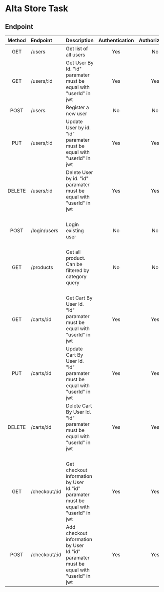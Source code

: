 # Alta Store Task 

## Endpoint

| Method | Endpoint | Description| Authentication | Authorization
|:-----:|:--------|:----------| :----------:| :----------:|
| GET    |   /users|Get list of all users| Yes | No
| GET   |   /users/:id| Get User By Id. "id" paramater must be equal with "userId" in jwt | Yes | Yes
| POST  |   /users| Register a new user | No | No
| PUT   |   /users/:id | Update User by id. "id" paramater must be equal with "userId" in jwt | Yes | Yes
| DELETE|   /users/:id | Delete User by id. "id" paramater must be equal with "userId" in jwt | Yes | Yes
| | | | | |
| | | | | |
| | | | | |
| | | | | |
POST | /login/users| Login existing user| No | No
| | | | | |
| | | | | |
| | | | | |
| | | | | |
|GET   |  /products| Get all product. Can be filtered by category query | No | No
| | | | | |
| | | | | |
| | | | | |
| | | | | |
GET    | /carts/:id | Get Cart By User Id. "id" paramater must be equal with "userId" in jwt | Yes | Yes
PUT    | /carts/:id | Update Cart By User Id. "id" paramater must be equal with "userId" in jwt | Yes | Yes
DELETE | /carts/:id | Delete Cart By User Id. "id" paramater must be equal with "userId" in jwt | Yes | Yes
| | | | | |
| | | | | |
| | | | | |
| | | | | |
|GET   |  /checkout/:id | Get checkout information by User Id."id" paramater must be equal with "userId" in jwt | Yes | Yes
|POST  |  /checkout/:id | Add checkout information by User Id."id" paramater must be equal with "userId" in jwt | Yes | Yes

